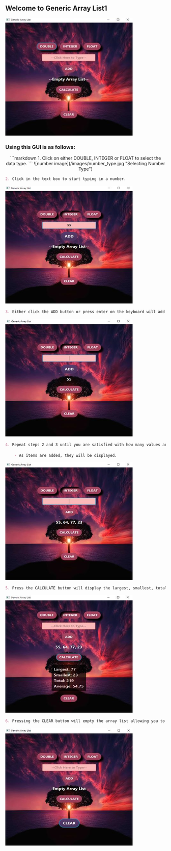 ## Welcome to Generic Array List1

![main image](/images/main_image.jpg)

### Using this GUI is as follows:
<p align="center">
```markdown
1. Click on either DOUBLE, INTEGER or FLOAT to select the data type.
```
![number image](/images/number_type.jpg "Selecting Number Type")

```markdown
2. Click in the text box to start typing in a number.
```
![add number image](/images/add_number.jpg "Typing in the textbox")

```markdown
3. Either click the ADD button or press enter on the keyboard will add the value to the array list.
```
![added image](/images/added.jpg "Value added")

```markdown
4. Repeat steps 2 and 3 until you are satisfied with how many values are in the array list.

    - As items are added, they will be displayed.
```
![add more numbers image](/images/add_more_numbers.jpg "Add more values")

```markdown
5. Press the CALCULATE button will display the largest, smallest, total and average from the array list.
```
![calculate image](/images/calculate.jpg "Calculate array list")

```markdown
6. Pressing the CLEAR button will empty the array list allowing you to start over.
```
![clear image](/images/clear.jpg "Clearing everything")
</p>

<!-- For more details see [GitHub Flavored Markdown](https://guides.github.com/features/mastering-markdown/). -->
<!-- You can use the [editor on GitHub](https://github.com/zuki07/Generic_array_list1/edit/gh-pages/index.md) to maintain and preview the content for your website in Markdown files. -->
